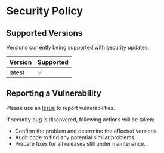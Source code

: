 # Security Policy

## Supported Versions

Versions currently being supported with security updates:

| Version | Supported          |
| ------- | ------------------ |
| latest  | :white_check_mark: |

## Reporting a Vulnerability

Please use an [Issue](https://github.com/bitPogo/test-utils-kmp/issues) to report vulnerabilities.

If security bug is discovered, following actions will be taken:

- Confirm the problem and determine the affected versions.
- Audit code to find any potential similar problems.
- Prepare fixes for all releases still under maintenance.
